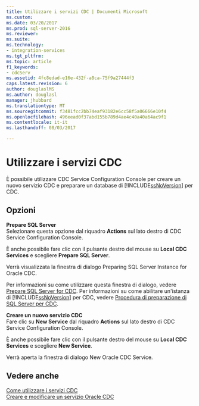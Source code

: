 ```yaml
---
title: Utilizzare i servizi CDC | Documenti Microsoft
ms.custom: 
ms.date: 03/20/2017
ms.prod: sql-server-2016
ms.reviewer: 
ms.suite: 
ms.technology:
- integration-services
ms.tgt_pltfrm: 
ms.topic: article
f1_keywords:
- cdcServ
ms.assetid: 4fc8edad-e16e-432f-a8ca-75f9a27444f3
caps.latest.revision: 6
author: douglaslMS
ms.author: douglasl
manager: jhubbard
ms.translationtype: MT
ms.sourcegitcommit: f3481fcc2bb74eaf93182e6cc58f5a06666e10f4
ms.openlocfilehash: 496eead0f37abd155b789d4ae4c40a40a64ac9f1
ms.contentlocale: it-it
ms.lasthandoff: 08/03/2017

---
```

# <a name="work-with-cdc-services"></a>Utilizzare i servizi CDC
  È possibile utilizzare CDC Service Configuration Console per creare un nuovo servizio CDC e preparare un database di [!INCLUDE[ssNoVersion](../../includes/ssnoversion-md.md)] per CDC.  
  
## <a name="options"></a>Opzioni  
 **Prepare SQL Server**  
 Selezionare questa opzione dal riquadro **Actions** sul lato destro di CDC Service Configuration Console.  
  
 È anche possibile fare clic con il pulsante destro del mouse su **Local CDC Services** e scegliere **Prepare SQL Server**.  
  
 Verrà visualizzata la finestra di dialogo Preparing SQL Server Instance for Oracle CDC.  
  
 Per informazioni su come utilizzare questa finestra di dialogo, vedere [Prepare SQL Server for CDC](../../integration-services/change-data-capture/prepare-sql-server-for-cdc.md). Per informazioni su come abilitare un'istanza di [!INCLUDE[ssNoVersion](../../includes/ssnoversion-md.md)] per CDC, vedere [Procedura di preparazione di SQL Server per CDC](../../integration-services/change-data-capture/how-to-prepare-sql-server-for-cdc.md).  
  
 **Creare un nuovo servizio CDC**  
 Fare clic su **New Service** dal riquadro **Actions** sul lato destro di CDC Service Configuration Console.  
  
 È anche possibile fare clic con il pulsante destro del mouse su **Local CDC Services** e scegliere **New Service**.  
  
 Verrà aperta la finestra di dialogo New Oracle CDC Service.  
  
## <a name="see-also"></a>Vedere anche  
 [Come utilizzare i servizi CDC](../../integration-services/change-data-capture/how-to-work-with-cdc-services.md)   
 [Creare e modificare un servizio Oracle CDC](../../integration-services/change-data-capture/create-and-edit-an-oracle-cdc-service.md)  
  
  
